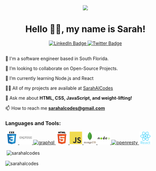 <div align="center"> <img src ="https://user-images.githubusercontent.com/101753940/200074131-d199b728-8185-4ec8-9bad-695e3ecb791c.png"> </div>

<h1 align="center">Hello 👋🏽, my name is Sarah!</h1>

<div id="badges" align="center">
  <a href="https://www.linkedin.com/in/sarah-al-said/">
    <img src="https://img.shields.io/badge/LinkedIn-blue?style=for-the-badge&logo=linkedin&logoColor=white" alt="LinkedIn Badge"/>
  </a>
  <a href="https://twitter.com/SarahAlCodes">
    <img src="https://img.shields.io/badge/Twitter-blue?style=for-the-badge&logo=twitter&logoColor=white" alt="Twitter Badge"/>
  </a>
</div>
<div align="center"> <img src="https://komarev.com/ghpvc/?username=your-github-sarahalcodes&style=flat-square&color=blue" alt=""/> </div>

  🔭 I'm a software engineer based in South Florida.
  
  👯 I’m looking to collaborate on Open-Source Projects.

  🌱 I’m currently learning Node.js and React

  👨‍💻 All of my projects are available at [SarahAlCodes](https://sarahal-said.netlify.app/)

  💬 Ask me about **HTML, CSS, JavaScript, and weight-lifting!**

  📫 How to reach me **sarahalcodes@gmail.com**


<h3 align="left">Languages and Tools:</h3>
<p align="left"> <a href="https://www.w3schools.com/css/" target="_blank" rel="noreferrer"> <img src="https://raw.githubusercontent.com/devicons/devicon/master/icons/css3/css3-original-wordmark.svg" alt="css3" width="40" height="40"/> </a> <a href="https://expressjs.com" target="_blank" rel="noreferrer"> <img src="https://raw.githubusercontent.com/devicons/devicon/master/icons/express/express-original-wordmark.svg" alt="express" width="40" height="40"/> </a> <a href="https://graphql.org" target="_blank" rel="noreferrer"> <img src="https://www.vectorlogo.zone/logos/graphql/graphql-icon.svg" alt="graphql" width="40" height="40"/> </a> <a href="https://www.w3.org/html/" target="_blank" rel="noreferrer"> <img src="https://raw.githubusercontent.com/devicons/devicon/master/icons/html5/html5-original-wordmark.svg" alt="html5" width="40" height="40"/> </a> <a href="https://developer.mozilla.org/en-US/docs/Web/JavaScript" target="_blank" rel="noreferrer"> <img src="https://raw.githubusercontent.com/devicons/devicon/master/icons/javascript/javascript-original.svg" alt="javascript" width="40" height="40"/> </a> <a href="https://www.mongodb.com/" target="_blank" rel="noreferrer"> <img src="https://raw.githubusercontent.com/devicons/devicon/master/icons/mongodb/mongodb-original-wordmark.svg" alt="mongodb" width="40" height="40"/> </a> <a href="https://nodejs.org" target="_blank" rel="noreferrer"> <img src="https://raw.githubusercontent.com/devicons/devicon/master/icons/nodejs/nodejs-original-wordmark.svg" alt="nodejs" width="40" height="40"/> </a> <a href="https://openresty.org/" target="_blank" rel="noreferrer"> <img src="https://openresty.org/images/logo.png" alt="openresty" width="40" height="40"/> </a> <a href="https://reactjs.org/" target="_blank" rel="noreferrer"> <img src="https://raw.githubusercontent.com/devicons/devicon/master/icons/react/react-original-wordmark.svg" alt="react" width="40" height="40"/> </a> </p>

<!-- <h3>My Work: </h3>

<div align="center">
  <table>
      <tr>
        <td width="25%">
          <h3 align="center">MediTracker</h3>
          <p align="center">
             <span class="image main"> <a href="https://meditracker.onrender.com/"><img src="https://user-images.githubusercontent.com/101753940/197625944-c899073e-037b-4835-b465-25989c62da56.gif" height="300" alt="MediTracker-website"/></a></span>
            <p align="center">
              MeditTracker is a full-stack application that helps users track all their appointments, physicians, and insurance information in one place.
            </p>
          </p>
        </td>
        <td width="25%">
          <h3 align="center">HealthierMind</h3>
          <p align="center">
           <span class="image main"> <a href="https://healthiermindapp.netlify.app/"><img src="https://user-images.githubusercontent.com/101753940/195250765-9bd417fe-98d1-4c6c-9f7d-d7d1fcd16ffd.gif" height="300" alt="healthiermind-website"/></a></span>
            <p align="center">
            HealthierMind is mindfulness-based application that takes kids ages 8-12 on an interactive journey of what it means to take care of your mental wellbeing.
            </p>
          </p>
        </td>
      </tr>
      <tr>
        <td width="25%">
          <h3 align="center">Nadia's Style Salon</h3>
          <p align="center">
            <span class="image main"> <a href="https://nadiastyle-salon.netlify.app/"><img src="https://user-images.githubusercontent.com/101753940/175795259-369e8b02-faf4-4bf7-a0be-0e614657237a.gif" height="300" alt="nadias-salon-website"/></a></span>
            <p align="center">
              Nadia's Style Beauty Salon is a local cosmetology business in South Florida that was looking to enrich their online presence.
            </p>
          </p>
        </td>
         <td width="25%">
          <h3 align="center">DevDraw</h3>
          <p align="center">
            <span class="image main"> <a href="https://devdraw.netlify.app/"><img src="https://user-images.githubusercontent.com/101753940/172073979-96990789-45dd-4f93-8c8f-28b7be25a89b.gif" height="300" alt="canvas-draw-website"/></a></span>
            <p align="center">
              DevDraw is a collaborative canvas with numerous features, the simplicity of this application is user-friendly for most ages.
            </p>
          </p>
        </td>
        </tr>
      </table>
 </div> -->

<p>&nbsp;<img align="center" src="https://github-readme-stats.vercel.app/api?username=sarahalcodes&show_icons=true&locale=en" height="200" width="100%" alt="sarahalcodes" /></p>

<p><img align="center" src="https://github-readme-streak-stats.herokuapp.com/?user=sarahalcodes&" height="200" width="100%" alt="sarahalcodes" /></p>
